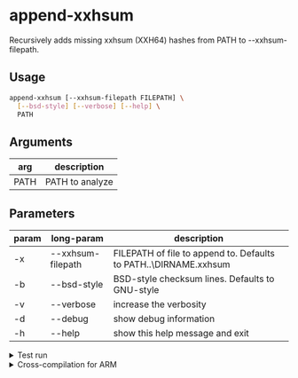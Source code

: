 # append-xxhsum

Recursively adds missing xxhsum (XXH64) hashes from PATH to --xxhsum-filepath.

## Usage

```bash
append-xxhsum [--xxhsum-filepath FILEPATH] \
  [--bsd-style] [--verbose] [--help] \
  PATH
```

## Arguments

| arg | description |
| -- | -- |
| PATH | PATH to analyze |

## Parameters

| param | long-param | description |
| -- | -- | -- |
| -x | --xxhsum-filepath | FILEPATH of file to append to. Defaults to PATH\..\DIRNAME.xxhsum |
| -b | --bsd-style | BSD-style checksum lines. Defaults to GNU-style |
| -v | --verbose | increase the verbosity |
| -d | --debug | show debug information |
| -h | --help | show this help message and exit |

<details>
<summary>Test run</summary>

```bash
cd ~/Pictures \
  && time ~/Code/golang/append-xxhsum/bin/append-xxhsum-amd64 ../Code
```

</details>

<details>
<summary>Cross-compilation for ARM</summary>

Use `export GOOS=linux && export GOARCH=arm64` before running `go build`.

Use `lscpu` to find out architecture. Check [this](https://github.com/golang/go/wiki/GoArm) guide for export values.

</details>

